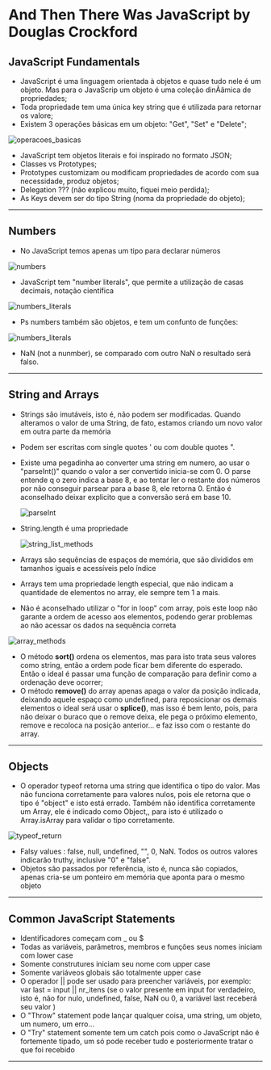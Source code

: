 # **And Then There Was JavaScript** by Douglas Crockford

## JavaScript Fundamentals

* JavaScript é uma linguagem orientada à objetos e quase tudo nele é um objeto. Mas para o JavaScrip um objeto é uma coleção dinÂâmica de propriedades;
* Toda propriedade tem uma única key string que é utilizada para retornar os valore;
* Existem 3 operações básicas em um objeto: "Get", "Set" e "Delete";

![operacoes_basicas](img/img7.png) 

* JavaScript tem objetos literais e foi inspirado no formato JSON;
* Classes vs Prototypes;
* Prototypes customizam ou modificam propriedades de acordo com sua necessidade, produz objetos;
* Delegation ??? (não explicou muito, fiquei meio perdida);
* As Keys devem ser do tipo String (noma da propriedade do objeto);

_______________________________

## Numbers 

* No JavaScript temos apenas um tipo para declarar números

![numbers](img/img8.png) 

* JavaScript tem "number literals", que permite a utilização de casas decimais, notação científica

 ![numbers_literals](img/img9.png) 

 * Ps numbers também são objetos, e tem um confunto de funções:

![numbers_literals](img/img10.png) 

* NaN (not a nunmber), se comparado com outro NaN o resultado será falso. 
_______________________________

## String and Arrays

* Strings são imutáveis, isto é, não podem ser modificadas. Quando alteramos o valor de uma String, de fato, estamos criando um novo valor em outra parte da memória
* Podem ser escritas com single quotes ' ou com double quotes ".
* Existe uma pegadinha ao converter uma string em numero, ao usar o "parseInt()" quando o valor a ser convertido inicia-se com 0. O parse entende q o zero indica a base 8, e ao tentar ler o restante dos números por não conseguir parsear para a base 8, ele retorna 0. Então é aconselhado deixar explicito que a conversão será em base 10.

  ![parseInt](img/img11.png) 

* String.length é uma propriedade

  ![string_list_methods](img/img12.png) 

* Arrays são sequências de espaços de memória, que são divididos em tamanhos iguais e acessíveis pelo índice
* Arrays tem uma propriedade length especial, que não indicam a quantidade de elementos no array, ele sempre tem 1 a mais.
* Não é aconselhado utilizar o "for in loop" com array, pois este loop não garante a ordem de acesso aos elementos, podendo gerar problemas ao não acessar os dados na sequência correta

![array_methods](img/img13.png)

* O método **sort()** ordena os elementos, mas para isto trata seus valores como string, então a ordem pode ficar bem diferente do esperado. Então o ideal é passar uma função de comparação para definir como a ordenação deve ocorrer;
* O método **remove()** do array apenas apaga o valor da posição indicada, deixando aquele espaço como undefined, para reposicionar os demais elementos o ideal será usar o **splice()**, mas isso é bem lento, pois, para não deixar o buraco que o remove deixa, ele pega o próximo elemento, remove e recoloca na posição anterior... e faz isso com o restante do array.

_______________________________

## Objects

* O operador typeof retorna uma string que identifica o tipo do valor. Mas não funciona corretamente para valores nulos, pois ele retorna que o tipo é "object" e isto está errado. Também não identifica corretamente um Array, ele é indicado como Object,, para isto é utilizado o Array.isArray para validar o tipo corretamente. 

![typeof_return](img/img14.png)

* Falsy values : false, null, undefined, "", 0, NaN. Todos os outros valores indicarão truthy, inclusive "0" e "false".
* Objetos são passados por referência, isto é, nunca são copiados, apenas cria-se um ponteiro em memória que aponta para o mesmo objeto

_______________________________

## Common JavaScript Statements

* Identificadores começam com _ ou $
* Todas as variáveis, parâmetros, membros e funções seus nomes iniciam com lower case
* Somente construtures iniciam seu nome com upper case
* Somente variáveos globais são totalmente upper case
* O operador || pode ser usado para preencher variáveis, por exemplo: var last = input || nr_itens (se o valor presente em input for verdadeiro, isto é, não for nulo, undefined, false, NaN ou 0, a variável last receberá seu valor )
* O "Throw" statement pode lançar qualquer coisa, uma string, um objeto, um numero, um erro...
* O "Try" statement somente tem um catch pois como o JavaScript não é fortemente tipado, um só pode receber tudo e posteriormente tratar o que foi recebido 

_______________________________